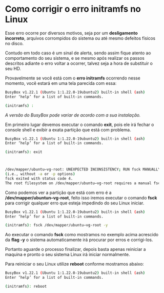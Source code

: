 # Como corrigir o erro initramfs no Linux

Esse erro ocorre por diversos motivos, seja por um **desligamento incorreto**, arquivos corrompidos do sistema ou até mesmo defeitos físicos no disco.

Contudo em todo caso é um sinal de alerta, sendo assim fique atento ao comportamento do seu sistema, e se mesmo após realizar os passos descritos adiante o erro voltar a ocorrer, talvez seja a hora de substituir o seu HD.

Provavelmente se você está com o **erro initramfs** ocorrendo nesse momento, você estará em uma tela parecida com essa:

```bash
BusyBox v1.22.1 (Ubuntu 1:1.22.0-19ubuntu2) built-in shell (ash)
Enter ‘help’ for a list of built-in commands.

(initramfs) :
```

*A versão do BusyBox pode variar de acordo com a sua instalação.*

Em primeiro lugar devemos executar o comando **exit**, pois ele irá fechar o console shell e exibir a exata partição que está com problema.

```bash
BusyBox v1.22.1 (Ubuntu 1:1.22.0-19ubuntu2) built-in shell (ash)
Enter ‘help’ for a list of built-in commands.

(initramfs): exit



/dev/mapper/ubuntu–vg-root: UNEXPECTED INCONSISTENCY; RUN fsck MANUALLY.
(i.e., without -a or -p options)
fsck exited with status code 4.
The root filesystem on /dev/mapper/ubuntu–vg-root requires a manual fsck
```

Como podemos ver a partição que está com erro é a **/dev/mapper/ubuntun–vg-root**, feito isso iremos executar o comando **fsck** para corrigir qualquer erro que esteja impedindo do seu Linux iniciar.

```bash
BusyBox v1.22.1 (Ubuntu 1:1.22.0-19ubuntu2) built-in shell (ash)
Enter ‘help’ for a list of built-in commands.

(initramfs): fsck /dev/mapper/ubuntu–vg-root -y
```

Ao executar o comando **fsck** como mostramos no exemplo acima acrescido da **flag -y** o sistema automaticamente irá procurar por erros e corrigi-los.

Portanto aguarde o processo finalizar, depois basta apenas reiniciar a maquina e pronto o seu sistema Linux irá iniciar normalmente.

Para reiniciar o seu Linux utilize **reboot** conforme mostramos abaixo:

```bash
BusyBox v1.22.1 (Ubuntu 1:1.22.0-19ubuntu2) built-in shell (ash)
Enter ‘help’ for a list of built-in commands.

(initramfs): reboot
```
